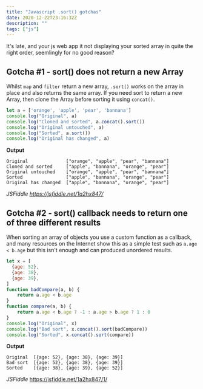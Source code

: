 ```yaml
---
title: "Javascript .sort() gotchas"
date: 2020-12-22T23:16:32Z
description: ""
tags: ["js"]
---
```


It's late, and your js web app it not displaying your sorted array in quite the right order, seemlingly for no good reason?
<!--more-->

## Gotcha #1 - sort() does not return a new Array

Whilst `map` and `filter` return a new array, `.sort()` works on the array in place and also returns the same array. If you need sort to return a new Array, then clone the Array before sorting it using `concat()`.

```js
let a = ['orange', 'apple', 'pear', 'bannana']
console.log("Original", a)
console.log("Cloned and sorted", a.concat().sort())
console.log("Original untouched", a)
console.log("Sorted", a.sort())
console.log("Original has changed", a)
```

**Output**
```
Original              ["orange", "apple", "pear", "bannana"]
Cloned and sorted     ["apple", "bannana", "orange", "pear"]
Original untouched    ["orange", "apple", "pear", "bannana"]
Sorted                ["apple", "bannana", "orange", "pear"]
Original has changed  ["apple", "bannana", "orange", "pear"]
```

*JSFiddle https://jsfiddle.net/1a2hx847/*

## Gotcha #2 - sort() callback needs to return one of three different results

When sorting an array of objects you use a custom function as a callback, and many resources on the Internet show this as a simple test such as `a.age < b.age` but this isn't enough and can produced unordered results.

```js
let x = [
  {age: 52},
  {age: 38},
  {age: 39},
]
function badCompare(a, b) {
	return a.age < b.age
}
function compare(a, b) {
	return a.age < b.age ? -1 : a.age > b.age ? 1 : 0
}
console.log("Original", x)
console.log("Bad sort", x.concat().sort(badCompare))
console.log("Sorted", x.concat().sort(compare))
```

**Output**
```
Original  [{age: 52}, {age: 38}, {age: 39}]
Bad sort  [{age: 52}, {age: 38}, {age: 39}]
Sorted    [{age: 38}, {age: 39}, {age: 52}]
```

*JSFiddle* https://jsfiddle.net/1a2hx847/1/